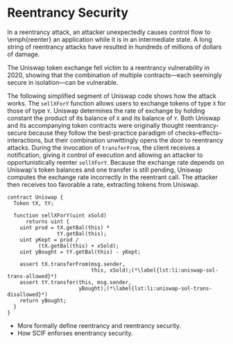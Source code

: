 # Reentrancy Security

In a reentrancy attack, an attacker unexpectedly causes control flow to
\emph{reenter} an application while it is in an intermediate state. A long
string of reentrancy attacks have resulted in hundreds of millions of dollars
of damage.

The Uniswap token exchange fell victim to a reentrancy vulnerability
in 2020, showing that the combination of multiple contracts—each seemingly secure
in isolation—can be vulnerable.

The following simplified segment of Uniswap code shows how the attack works.
The `sellXForY` function allows users to exchange tokens of
type `X` for those of type `Y`.
Uniswap determines the rate of exchange by holding constant the
product of its balance of `X` and its balance of `Y`.
Both Uniswap and its accompanying token contracts were
originally thought reentrancy-secure because they follow the best-practice paradigm
of checks–effects–interactions, but
their combination unwittingly opens the door to reentrancy attacks.
During the invocation of `transferFrom`,
the client receives a notification, giving it control of execution
and allowing an attacker to opportunistically reenter `sellXForY`.
Because the exchange rate depends on Uniswap's token balances
and one transfer is still pending,
Uniswap computes the exchange rate incorrectly in the reentrant call.
The attacker then receives too favorable a rate, extracting tokens from Uniswap.

```
contract Uniswap {
  Token tX, tY;

  function sellXForY(uint xSold)
      returns uint {
    uint prod = tX.getBal(this) *
                tY.getBal(this);
    uint yKept = prod /
          (tX.getBal(this) + xSold);
    uint yBought = tY.getBal(this) - yKept;

    assert tX.transferFrom(msg.sender,
                           this, xSold);(*\label{lst:li:uniswap-sol-trans-allowed}*)
    assert tY.transfer(this, msg.sender,
                       yBought);(*\label{lst:li:uniswap-sol-trans-disallowed}*)
    return yBought;
  }
}
```

* More formally define reentrancy and reentrancy security.
* How SCIF enforses enentrancy security.

